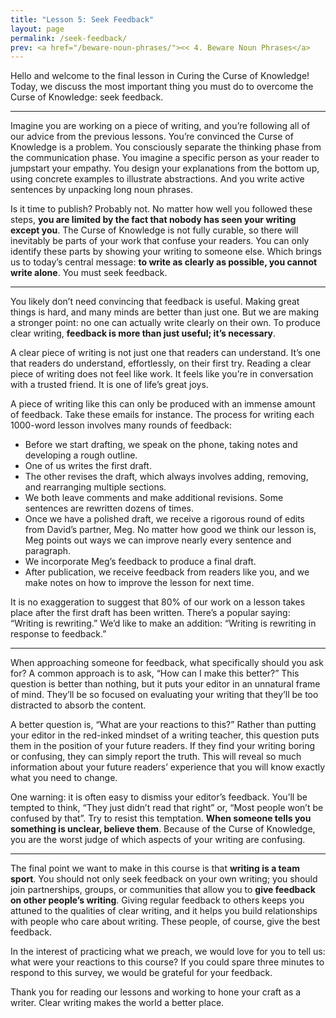 ```yaml
---
title: "Lesson 5: Seek Feedback"
layout: page
permalink: /seek-feedback/
prev: <a href="/beware-noun-phrases/"><< 4. Beware Noun Phrases</a>
---
```


Hello and welcome to the final lesson in Curing the Curse of Knowledge! Today, we discuss the most important thing you must do to overcome the Curse of Knowledge: seek feedback.

<hr>

Imagine you are working on a piece of writing, and you’re following all of our advice from the previous lessons. You’re convinced the Curse of Knowledge is a problem. You consciously separate the thinking phase from the communication phase. You imagine a specific person as your reader to jumpstart your empathy. You design your explanations from the bottom up, using concrete examples to illustrate abstractions. And you write active sentences by unpacking long noun phrases.

Is it time to publish? Probably not. No matter how well you followed these steps, **you are limited by the fact that nobody has seen your writing except you**. The Curse of Knowledge is not fully curable, so there will inevitably be parts of your work that confuse your readers. You can only identify these parts by showing your writing to someone else. Which brings us to today’s central message: **to write as clearly as possible, you cannot write alone**. You must seek feedback.

<hr>

You likely don’t need convincing that feedback is useful. Making great things is hard, and many minds are better than just one. But we are making a stronger point: no one can actually write clearly on their own. To produce clear writing, **feedback is more than just useful; it’s necessary**.

A clear piece of writing is not just one that readers can understand. It’s one that readers do understand, effortlessly, on their first try. Reading a clear piece of writing does not feel like work. It feels like you’re in conversation with a trusted friend. It is one of life’s great joys.

A piece of writing like this can only be produced with an immense amount of feedback. Take these emails for instance. The process for writing each 1000-word lesson involves many rounds of feedback:

- Before we start drafting, we speak on the phone, taking notes and developing a rough outline.
- One of us writes the first draft.
- The other revises the draft, which always involves adding, removing, and rearranging multiple sections.
- We both leave comments and make additional revisions. Some sentences are rewritten dozens of times.
- Once we have a polished draft, we receive a rigorous round of edits from David’s partner, Meg. No matter how good we think our lesson is, Meg points out ways we can improve nearly every sentence and paragraph.
- We incorporate Meg’s feedback to produce a final draft.
- After publication, we receive feedback from readers like you, and we make notes on how to improve the lesson for next time.

It is no exaggeration to suggest that 80% of our work on a lesson takes place after the first draft has been written. There’s a popular saying: “Writing is rewriting.” We’d like to make an addition: “Writing is rewriting in response to feedback.”

<hr>

When approaching someone for feedback, what specifically should you ask for? A common approach is to ask, “How can I make this better?” This question is better than nothing, but it puts your editor in an unnatural frame of mind. They’ll be so focused on evaluating your writing that they’ll be too distracted to absorb the content.

A better question is, “What are your reactions to this?” Rather than putting your editor in the red-inked mindset of a writing teacher, this question puts them in the position of your future readers. If they find your writing boring or confusing, they can simply report the truth. This will reveal so much information about your future readers’ experience that you will know exactly what you need to change.

One warning: it is often easy to dismiss your editor’s feedback. You’ll be tempted to think, “They just didn’t read that right” or, “Most people won’t be confused by that”. Try to resist this temptation. **When someone tells you something is unclear, believe them**. Because of the Curse of Knowledge, you are the worst judge of which aspects of your writing are confusing.

<hr>

The final point we want to make in this course is that **writing is a team sport**. You should not only seek feedback on your own writing; you should join partnerships, groups, or communities that allow you to **give feedback on other people’s writing**. Giving regular feedback to others keeps you attuned to the qualities of clear writing, and it helps you build relationships with people who care about writing. These people, of course, give the best feedback.

In the interest of practicing what we preach, we would love for you to tell us: what were your reactions to this course? If you could spare three minutes to respond to this survey, we would be grateful for your feedback.

Thank you for reading our lessons and working to hone your craft as a writer. Clear writing makes the world a better place.